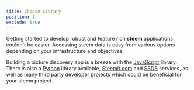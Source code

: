 ```yaml
---
title: Choose Library
position: 1
exclude: true
---
```


Getting started to develop robust and feature rich **steem** applications couldn't be easier. Accessing steem data is easy from various options depending on your infrastructure and objectives.

Building a picture discovery app is a breeze with the [JavaScript](/tutorials/#tutorials-javascript) library. There is also a [Python](/tutorials/#tutorials-python) library available, [Steemit.com](/services/#services-steemit) and [SBDS](/services/#services-sbds) services, as well as many [third party developer projects](/community/#community-overview) which could be beneficial for your steem project.

